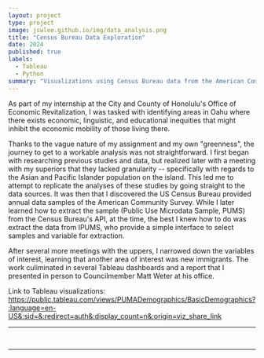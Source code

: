 ```yaml
---
layout: project
type: project
image: jswlee.github.io/img/data_analysis.png
title: "Census Bureau Data Exploration"
date: 2024
published: true
labels:
  - Tableau
  - Python
summary: "Visualizations using Census Bureau data from the American Community Survey."
---
```


As part of my internship at the City and County of Honolulu's Office of Economic Revitalization, I was tasked with identifying areas in Oahu where there exists economic, linguistic, and educational inequities that might inhibit the economic mobility of those living there. 

Thanks to the vague nature of my assignment and my own "greenness", the journey to get to a workable analysis was not straightforward. I first began with researching previous studies and data, but realized later with a meeting with my superiors that they lacked granularity -- specifically with regards to the Asian and Pacific Islander population on the island. This led me to attempt to replicate the analyses of these studies by going straight to the data sources. It was then that I discovered the US Census Bureau provided annual data samples of the American Community Survey. While I later learned how to extract the sample (Public Use Microdata Sample, PUMS) from the Census Bureau's API, at the time, the best I knew how to do was extract the data from IPUMS, who provide a simple interface to select samples and variable for extraction.

After several more meetings with the uppers, I narrowed down the variables of interest, learning that another area of interest was new immigrants. The work culiminated in several Tableau dashboards and a report that I presented in person to Councilmember Matt Weter at his office.

Link to Tableau visualizations: https://public.tableau.com/views/PUMADemographics/BasicDemographics?:language=en-US&:sid=&:redirect=auth&:display_count=n&:origin=viz_share_link
<hr>

<pre>

</pre>

<hr>
